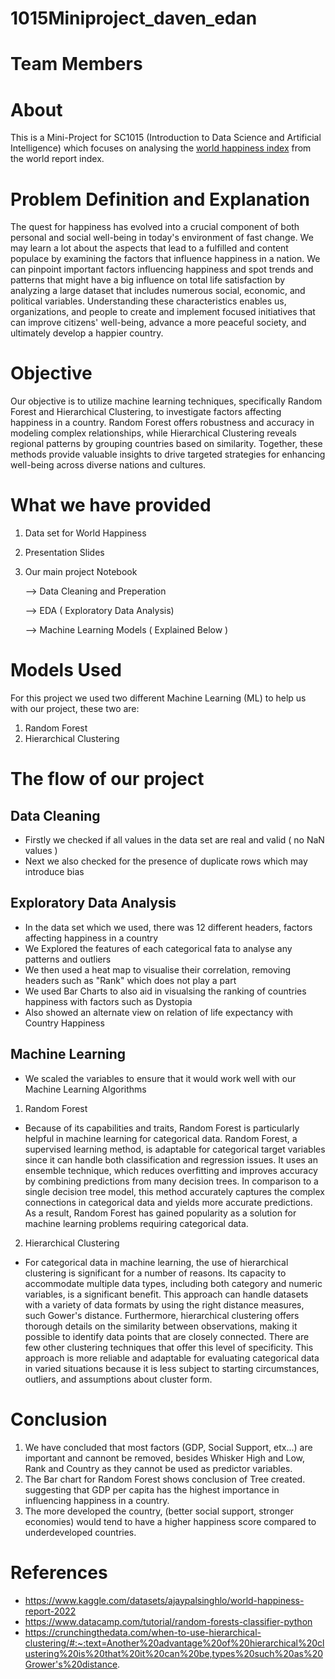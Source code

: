 # 1015Miniproject_daven_edan
# Team Members

# About

This is a Mini-Project for SC1015 (Introduction to Data Science and Artificial Intelligence) which focuses on analysing the [world happiness index](https://www.kaggle.com/datasets/ajaypalsinghlo/world-happiness-report-2022) from the world report index.
# Problem Definition and Explanation
The quest for happiness has evolved into a crucial component of both personal and social well-being in today's environment of fast change. We may learn a lot about the aspects that lead to a fulfilled and content populace by examining the factors that influence happiness in a nation. We can pinpoint important factors influencing happiness and spot trends and patterns that might have a big influence on total life satisfaction by analyzing a large dataset that includes numerous social, economic, and political variables. Understanding these characteristics enables us, organizations, and people to create and implement focused initiatives that can improve citizens' well-being, advance a more peaceful society, and ultimately develop a happier country.

# Objective
Our objective is to utilize machine learning techniques, specifically Random Forest and Hierarchical Clustering, to investigate factors affecting happiness in a country. Random Forest offers robustness and accuracy in modeling complex relationships, while Hierarchical Clustering reveals regional patterns by grouping countries based on similarity. Together, these methods provide valuable insights to drive targeted strategies for enhancing well-being across diverse nations and cultures.

# What we have provided 
1. Data set for World Happiness
2. Presentation Slides
3. Our main project Notebook

   --> Data Cleaning and Preperation
   
   --> EDA ( Exploratory Data Analysis)
   
   --> Machine Learning Models ( Explained Below )

# Models Used
For this project we used two different Machine Learning (ML) to help us with our project, these two are:
  1. Random Forest 
  2. Hierarchical Clustering

# The flow of our project

## Data Cleaning
* Firstly we checked if all values in the data set are real and valid ( no NaN values )
* Next we also checked for the presence of duplicate rows which may introduce bias


## Exploratory Data Analysis
* In the data set which we used, there was 12 different headers, factors affecting happiness in a country
* We Explored the features of each categorical fata to analyse any patterns and outliers
* We then used a heat map to visualise their correlation, removing headers such as "Rank" which does not play a part
* We used Bar Charts to also aid in visualsing the ranking of countries happiness with factors such as Dystopia
* Also showed an alternate view on relation of life expectancy with Country Happiness

## Machine Learning
* We scaled the variables to ensure that it would work well with our Machine Learning Algorithms
1. Random Forest
* Because of its capabilities and traits, Random Forest is particularly helpful in machine learning for categorical data. Random Forest, a supervised learning method, is adaptable for categorical target variables since it can handle both classification and regression issues. It uses an ensemble technique, which reduces overfitting and improves accuracy by combining predictions from many decision trees. In comparison to a single decision tree model, this method accurately captures the complex connections in categorical data and yields more accurate predictions. As a result, Random Forest has gained popularity as a solution for machine learning problems requiring categorical data.

2. Hierarchical Clustering
* For categorical data in machine learning, the use of hierarchical clustering is significant for a number of reasons. Its capacity to accommodate multiple data types, including both category and numeric variables, is a significant benefit. This approach can handle datasets with a variety of data formats by using the right distance measures, such Gower's distance. Furthermore, hierarchical clustering offers thorough details on the similarity between observations, making it possible to identify data points that are closely connected. There are few other clustering techniques that offer this level of specificity. This approach is more reliable and adaptable for evaluating categorical data in varied situations because it is less subject to starting circumstances, outliers, and assumptions about cluster form.



# Conclusion
1. We have concluded that most factors (GDP, Social Support, etx...) are important and cannont be removed, besides Whisker High and Low, Rank and Country as they cannot be used as predictor variables.
2. The Bar chart for Random Forest shows conclusion of Tree created. suggesting that GDP per capita has the highest importance in influencing happiness in a country.
3. The more developed the country, (better social support, stronger economies) would tend to have a higher happiness score compared to underdeveloped countries.

# References
* https://www.kaggle.com/datasets/ajaypalsinghlo/world-happiness-report-2022
* https://www.datacamp.com/tutorial/random-forests-classifier-python
* https://crunchingthedata.com/when-to-use-hierarchical-clustering/#:~:text=Another%20advantage%20of%20hierarchical%20clustering%20is%20that%20it%20can%20be,types%20such%20as%20Grower's%20distance.


